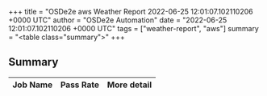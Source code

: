 +++
title = "OSDe2e aws Weather Report 2022-06-25 12:01:07.102110206 +0000 UTC"
author = "OSDe2e Automation"
date = "2022-06-25 12:01:07.102110206 +0000 UTC"
tags = ["weather-report", "aws"]
summary = "<table class=\"summary\"></table>"
+++
## Summary

| Job Name | Pass Rate | More detail |
|----------|-----------|-------------|




